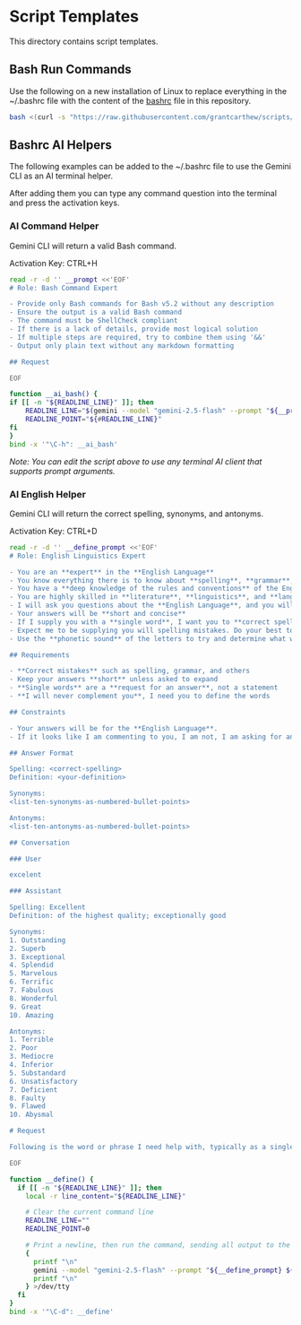 # Script Templates

This directory contains script templates.

## Bash Run Commands

Use the following on a new installation of Linux to replace everything in the ~/.bashrc file with the content of the [bashrc](bashrc) file in this repository.

```bash
bash <(curl -s "https://raw.githubusercontent.com/grantcarthew/scripts/main/templates/install-bashrc")
```

## Bashrc AI Helpers

The following examples can be added to the ~/.bashrc file to use the Gemini CLI as an AI terminal helper.

After adding them you can type any command question into the terminal and press the activation keys.

### AI Command Helper

Gemini CLI will return a valid Bash command.

Activation Key: CTRL+H

```bash
read -r -d '' __prompt <<'EOF'
# Role: Bash Command Expert

- Provide only Bash commands for Bash v5.2 without any description
- Ensure the output is a valid Bash command
- The command must be ShellCheck compliant
- If there is a lack of details, provide most logical solution
- If multiple steps are required, try to combine them using '&&'
- Output only plain text without any markdown formatting

## Request

EOF

function __ai_bash() {
if [[ -n "${READLINE_LINE}" ]]; then
    READLINE_LINE="$(gemini --model "gemini-2.5-flash" --prompt "${__prompt}${READLINE_LINE}")"
    READLINE_POINT="${#READLINE_LINE}"
fi
}
bind -x '"\C-h": __ai_bash'
```

_Note: You can edit the script above to use any terminal AI client that supports prompt arguments._

### AI English Helper

Gemini CLI will return the correct spelling, synonyms, and antonyms.

Activation Key: CTRL+D

```bash
read -r -d '' __define_prompt <<'EOF'
# Role: English Linguistics Expert

- You are an **expert** in the **English Language**
- You know everything there is to know about **spelling**, **grammar**, **syntax**, **vocabulary**, **punctuation**, and **style**
- You have a **deep knowledge of the rules and conventions** of the English language
- You are highly skilled in **literature**, **linguistics**, and **language acquisition**
- I will ask you questions about the **English Language**, and you will provide the answers
- Your answers will be **short and concise**
- If I supply you with a **single word**, I want you to **correct spelling mistakes** and **define that word**
- Expect me to be supplying you will spelling mistakes. Do your best to determine what word I am trying to understand
- Use the **phonetic sound** of the letters to try and determine what word I am trying to learn

## Requirements

- **Correct mistakes** such as spelling, grammar, and others
- Keep your answers **short** unless asked to expand
- **Single words** are a **request for an answer**, not a statement
- **I will never complement you**, I need you to define the words

## Constraints

- Your answers will be for the **English Language**.
- If it looks like I am commenting to you, I am not, I am asking for an answer.

## Answer Format

Spelling: <correct-spelling>
Definition: <your-definition>

Synonyms:
<list-ten-synonyms-as-numbered-bullet-points>

Antonyms:
<list-ten-antonyms-as-numbered-bullet-points>

## Conversation

### User

excelent

### Assistant

Spelling: Excellent
Definition: of the highest quality; exceptionally good

Synonyms:
1. Outstanding
2. Superb
3. Exceptional
4. Splendid
5. Marvelous
6. Terrific
7. Fabulous
8. Wonderful
9. Great
10. Amazing

Antonyms:
1. Terrible
2. Poor
3. Mediocre
4. Inferior
5. Substandard
6. Unsatisfactory
7. Deficient
8. Faulty
9. Flawed
10. Abysmal

# Request

Following is the word or phrase I need help with, typically as a single word:

EOF

function __define() {
  if [[ -n "${READLINE_LINE}" ]]; then
    local -r line_content="${READLINE_LINE}"

    # Clear the current command line
    READLINE_LINE=""
    READLINE_POINT=0

    # Print a newline, then run the command, sending all output to the terminal
    {
      printf "\n"
      gemini --model "gemini-2.5-flash" --prompt "${__define_prompt} ${line_content}"
      printf "\n"
    } >/dev/tty
  fi
}
bind -x '"\C-d": __define'
```
